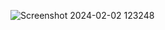 ![Screenshot 2024-02-02 123248](https://github.com/717821l311/Basic-Portfolio-Website/assets/136913135/d5d2ba49-24e7-4c3f-8c6e-d3ed895dc9b2)
